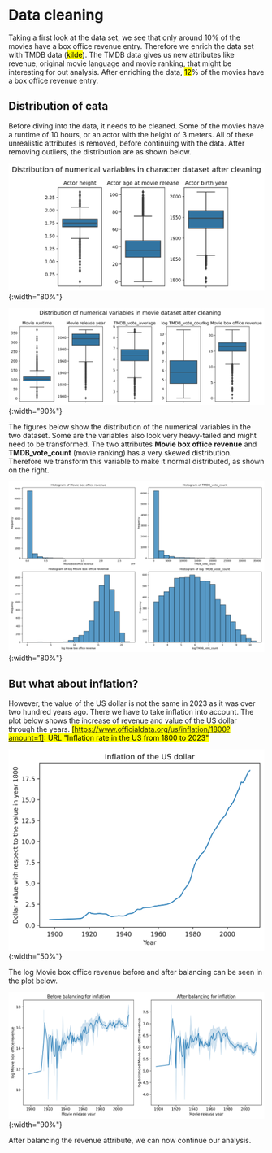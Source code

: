 # Data cleaning

Taking a first look at the data set, we see that only around 10% of the movies have a box office revenue entry. Therefore we enrich the data set with TMDB data (<mark>kilde</mark>). The TMDB data gives us new attributes like revenue, original movie language and movie ranking, that might be interesting for out analysis. After enriching the data, <mark>12</mark>% of the movies have a box office revenue entry.

## Distribution of cata

Before diving into the data, it needs to be cleaned. Some of the movies have a runtime of 10 hours, or an actor with the height of 3 meters. All of these unrealistic attributes is removed, before continuing with the data. After removing outliers, the distribution are as shown below.

![Character meta dataset before cleaning](figures/dist_and_clean/after_cleaning_character.png){:width="80%"}

![Character meta dataset before cleaning](figures/dist_and_clean/after_cleaning_movie.png){:width="90%"}

The figures below show the distribution of the numerical variables in the two dataset. Some are the variables also look very heavy-tailed and might need to be transformed. The two attributes **Movie box office revenue** and **TMDB_vote_count** (movie ranking) has a very skewed distribution. Therefore we transform this variable to make it normal distributed, as shown on the right.

![Movie box office revenue and TMDB_vote_count before and after log transformation](figures/dist_and_clean/log_transforms.png){:width="80%"}

## But what about inflation?

However, the value of the US dollar is not the same in 2023 as it was over two hundred years ago. There we have to take inflation into account. The plot below shows the increase of revenue and value of the US dollar through the years. <mark>[https://www.officialdata.org/us/inflation/1800?amount=1]: URL "Inflation rate in the US from 1800 to 2023" </mark>

![Inflation of the US dollar's effect on revenue](figures/dist_and_clean/inflation_rate.png){:width="50%"}

The log Movie box office revenue before and after balancing can be seen in the plot below.

![Inflation of the US dollar's effect on revenue](figures/dist_and_clean/inflation_plots.png){:width="90%"}

After balancing the revenue attribute, we can now continue our analysis.